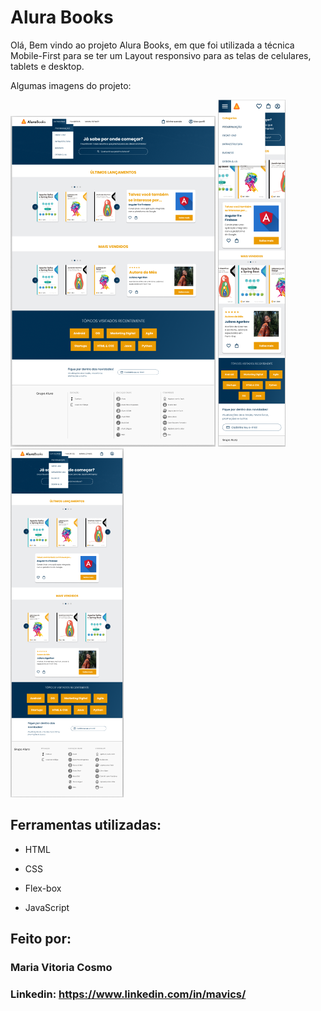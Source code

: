 # Alura Books
Olá, Bem vindo ao projeto Alura Books, em que foi utilizada a técnica Mobile-First para se ter um Layout responsivo para as telas de celulares, tablets e desktop. 

Algumas imagens do projeto: 

<img src="/projectImg/desktopImage.png">
<img src="/projectImg/mobileImage.png">
<img src="/projectImg/tabletImage.png">

## Ferramentas utilizadas:

* HTML

* CSS

* Flex-box

* JavaScript

## Feito por:

### Maria Vitoria Cosmo

### Linkedin: https://www.linkedin.com/in/mavics/
